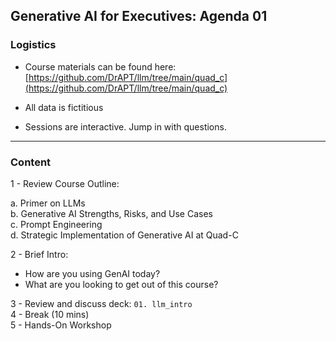 ## Generative AI for Executives: Agenda 01


### Logistics

- Course materials can be found here:  
  [https://github.com/DrAPT/llm/tree/main/quad_c](https://github.com/DrAPT/llm/tree/main/quad_c)

- All data is fictitious

- Sessions are interactive. Jump in with questions.

---

### Content

1 - Review Course Outline:  

  a. Primer on LLMs  
  b. Generative AI Strengths, Risks, and Use Cases  
  c. Prompt Engineering  
  d. Strategic Implementation of Generative AI at Quad-C

2 - Brief Intro:
  - How are you using GenAI today?
  - What are you looking to get out of this course?
  
3 - Review and discuss deck: `01. llm_intro`  
4 - Break (10 mins)  
5 - Hands-On Workshop 
